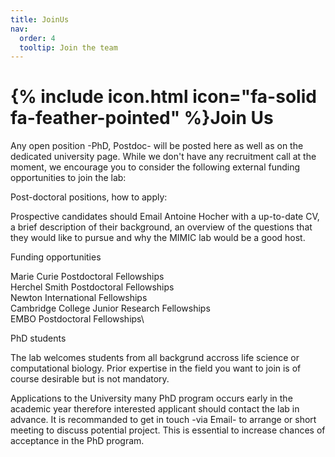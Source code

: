 ```yaml
---
title: JoinUs
nav:
  order: 4
  tooltip: Join the team
---
```


# {% include icon.html icon="fa-solid fa-feather-pointed" %}Join Us

Any open position -PhD, Postdoc- will be posted here as well as on the dedicated university page.
While we don't have any recruitment call at the moment, we encourage you to consider the following external funding opportunities to join the lab:

Post-doctoral positions, how to apply:

Prospective candidates should Email Antoine Hocher with a up-to-date CV, a brief description of their background, an overview of the questions that they would like to pursue and why the MIMIC lab would be a good host.

Funding opportunities 

Marie Curie Postdoctoral Fellowships\
Herchel Smith Postdoctoral Fellowships\
Newton International Fellowships\
Cambridge College Junior Research Fellowships\
EMBO Postdoctoral Fellowships\


PhD students

The lab welcomes students from all backgrund accross life science or computational biology. Prior expertise in the field you want to join is of course desirable but is not mandatory. 

Applications to the University many PhD program occurs early in the academic year therefore interested applicant should contact the lab in advance. It is recommanded to get in touch -via Email- to arrange or short meeting to discuss potential project. This is essential to increase chances of acceptance in the PhD program. 